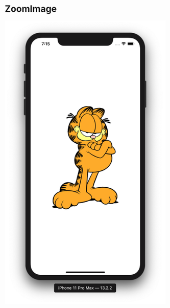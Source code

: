 # ZoomImage

![](https://github.com/ram4ik/ZoomImage/blob/master/ZoomImage/Assets.xcassets/Screenshot%202019-11-24%20at%2019.15.21.imageset/Screenshot%202019-11-24%20at%2019.15.21.png)


